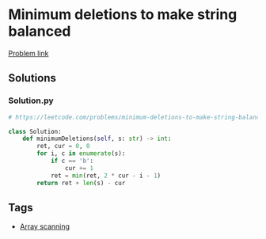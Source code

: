 # Minimum deletions to make string balanced

[Problem link](https://leetcode.com/problems/minimum-deletions-to-make-string-balanced/)

## Solutions


### Solution.py
```py
# https://leetcode.com/problems/minimum-deletions-to-make-string-balanced/

class Solution:
    def minimumDeletions(self, s: str) -> int:
        ret, cur = 0, 0
        for i, c in enumerate(s):
            if c == 'b':
                cur += 1
            ret = min(ret, 2 * cur - i - 1)
        return ret + len(s) - cur
```
## Tags

* [Array scanning](/README.md#Array_scanning)
